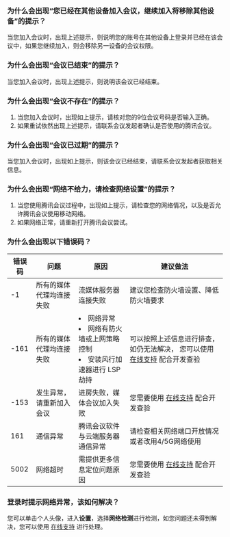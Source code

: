 ### 为什么会出现“您已经在其他设备加入会议，继续加入将移除其他设备”的提示？
当您加入会议时，出现上述提示，则说明您的账号在其他设备上登录并已经在该会议中，如果您继续加入，则会移除另一设备的会议权限。

### 为什么会出现“会议已结束”的提示？
当您加入会议时，出现上述提示，则说明该会议已经结束。

### 为什么会出现“会议不存在”的提示？
1. 当您加入会议时，出现如上提示，请核对您的9位会议号码是否输入正确。
2. 如果重试依然出现上述提示，请联系会议发起者确认是否使用的腾讯会议。


### 为什么会出现“会议已过期”的提示？
当您加入会议时，出现如上提示，则该会议已经结束，请联系会议发起者获取相关信息。

### 为什么会出现“网络不给力，请检查网络设置”的提示？
1. 当您使用腾讯会议过程中，出现如上提示，请检查您的网络情况，以及是否允许腾讯会议使用移动网络。
2. 如果网络正常，请重新打开腾讯会议尝试。

### 为什么会出现以下错误码？

| 错误码 | 问题 | 原因 |建议做法 |
|---------|---------|---------|---------|
| -1 | 所有的媒体代理均连接失败 | 流媒体服务器连接失败 |建议您检查防火墙设置、降低防火墙要求 |
| -161 | 所有的媒体代理均连接失败 | <li>网络异常<li>网络有防火墙或上网策略控制<li>安装风行加速器进行 LSP 劫持 |可以按照上述信息进行排查，如仍无法解决， 您可以使用 [在线支持](https://cloud.tencent.com/online-service?from=ticket-transform) 配合开发查验|
| -153 | 发生异常，请重新加入会议 | 进房失败，媒体会议加入失败 |您需要使用 [在线支持](https://cloud.tencent.com/online-service?from=ticket-transform) 配合开发查验 |
|161|通信异常|腾讯会议软件与云端服务器通信异常|请检查相关网络端口开放情况或者改用4/5G网络使用|
|5002|网络超时|需提供更多信息定位问题原因|您需要使用 [在线支持](https://cloud.tencent.com/online-service?from=ticket-transform) 配合开发查验|

### 登录时提示网络异常，该如何解决？
您可以单击个人头像，进入**设置**，选择**网络检测**进行检测，如您问题还未得到解决，您可以使用 [在线支持](https://cloud.tencent.com/online-service?from=ticket-transform) 进行处理。
